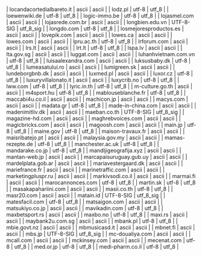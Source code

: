 | locandacortedialbareto.it | ascii | ascii |
| lodz.pl | utf-8 | utf_8 |
| loewenwiki.de | utf-8 | utf_8 |
| logic-immo.be | utf-8 | utf_8 |
| lojasmel.com | ascii | ascii |
| lojasrede.com.br | ascii | ascii |
| longbien.edu.vn | UTF-8-SIG | utf_8_sig |
| longdo.com | utf-8 | utf_8 |
| losmejoresproductos.es | ascii | ascii |
| lovepik.com | ascii | ascii |
| lowes.ca | ascii | ascii |
| lowes.com | ascii | ascii |
| lpru.ac.th | utf-8 | utf_8 |
| lrforum.com | ascii | ascii |
| lrs.lt | ascii | ascii |
| lrt.lt | utf-8 | utf_8 |
| lspa.lv | ascii | ascii |
| lta.gov.sg | ascii | ascii |
| luggat.com | ascii | ascii |
| luhanhvietnam.com.vn | utf-8 | utf_8 |
| luisaalexandra.com | ascii | ascii |
| luksusbaby.dk | utf-8 | utf_8 |
| lumeasatului.ro | ascii | ascii |
| lumigreen.sk | ascii | ascii |
| lundeborgbnb.dk | ascii | ascii |
| luxmed.pl | ascii | ascii |
| luxor.cz | utf-8 | utf_8 |
| luxuryvillalonato.it | ascii | ascii |
| luxycrib.no | utf-8 | utf_8 |
| lww.com | utf-8 | utf_8 |
| lyric.in.th | utf-8 | utf_8 |
| m-culture.go.th | ascii | ascii |
| m4sport.hu | utf-8 | utf_8 |
| mablouseblanche.fr | utf-8 | utf_8 |
| maccabi4u.co.il | ascii | ascii |
| machicon.jp | ascii | ascii |
| macys.com | ascii | ascii |
| madata.gr | utf-8 | utf_8 |
| made-in-china.com | ascii | ascii |
| madenimitliv.dk | ascii | ascii |
| maeban.co.th | UTF-8-SIG | utf_8_sig |
| magazine-hd.com | ascii | ascii |
| maghrebvoices.com | ascii | ascii |
| magicbricks.com | ascii | ascii |
| magoosh.com | ascii | ascii |
| main.jp | utf-8 | utf_8 |
| maine.gov | utf-8 | utf_8 |
| maison-travaux.fr | ascii | ascii |
| maisribatejo.pt | ascii | ascii |
| malaysia.gov.my | ascii | ascii |
| mamas-rezepte.de | utf-8 | utf_8 |
| manchester.ac.uk | utf-8 | utf_8 |
| mandarake.co.jp | utf-8 | utf_8 |
| mandljigeografija.xyz | ascii | ascii |
| mantan-web.jp | ascii | ascii |
| marcapaisuruguay.gub.uy | ascii | ascii |
| mardelplata.gob.ar | ascii | ascii |
| mariavestergaard.dk | ascii | ascii |
| mariefrance.fr | ascii | ascii |
| marinetraffic.com | ascii | ascii |
| marketingpluspr.ru | ascii | ascii |
| markivsodi.co.il | ascii | ascii |
| marmai.fi | ascii | ascii |
| marocannonces.com | utf-8 | utf_8 |
| martin.sk | utf-8 | utf_8 |
| masakapahariini.com | ascii | ascii |
| masii.co.th | utf-8 | utf_8 |
| masr20.com | ascii | ascii |
| matain.id | UTF-8-SIG | utf_8_sig |
| matesfacil.com | utf-8 | utf_8 |
| matsaigon.com | ascii | ascii |
| matsukiyo.co.jp | ascii | ascii |
| mavikadin.com | utf-8 | utf_8 |
| maxbetsport.rs | ascii | ascii |
| maxbo.no | utf-8 | utf_8 |
| maxi.rs | ascii | ascii |
| maybank2u.com.sg | ascii | ascii |
| mbank.pl | utf-8 | utf_8 |
| mbie.govt.nz | ascii | ascii |
| mbmusicasd.it | ascii | ascii |
| mbnet.fi | ascii | ascii |
| mbs.jp | UTF-8-SIG | utf_8_sig |
| mc-doualiya.com | ascii | ascii |
| mcall.com | ascii | ascii |
| mckinsey.com | ascii | ascii |
| mecenat.com | utf-8 | utf_8 |
| med.or.jp | utf-8 | utf_8 |
| medi-pharm.co.il | utf-8 | utf_8 |
